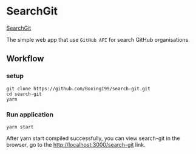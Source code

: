 # SearchGit

[SearchGit](https://boxing199.github.io/search-git/)

The simple web app that use `GitHub API` for search GitHub organisations.

## Workflow

### setup
```
git clone https://github.com/Boxing199/search-git.git
cd search-git
yarn
```

### Run application
```
yarn start
```
After yarn start compiled successfully, you can view search-git in the browser, go to the 
[http://localhost:3000/search-git](http://localhost:3000/search-git) link.
